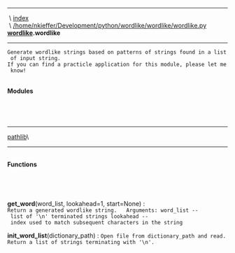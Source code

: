   ---------------------------------------- -----------------------------------------------------------------------------------------------------------------------------------------
   \                                       [index](.)\
    \                                      [/home/nkieffer/Development/python/wordlike/wordlike/wordlike.py](file:/home/nkieffer/Development/python/wordlike/wordlike/wordlike.py)
  **[wordlike](wordlike.html).wordlike**   
  ---------------------------------------- -----------------------------------------------------------------------------------------------------------------------------------------

`Generate wordlike strings based on patterns of strings found in a list of input string.   If you can find a practicle application for this module, please let me know!`

 \
 **Modules**

`      `

 

  -------------------------- -- -- --
  [pathlib](pathlib.html)\         
                                   
  -------------------------- -- -- --

 \
 **Functions**

`      `

 

**get\_word**(word\_list, lookahead=1, start=None)
:   `Return a generated wordlike string.   Arguments: word_list -- list of '\n' terminated strings lookahead -- index used to match subsequent characters in the string`

**init\_word\_list**(dictionary\_path)
:   `Open file from dictionary_path and read. Return a list of strings terminating with '\n'.`

